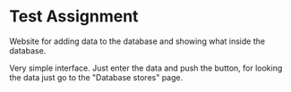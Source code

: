 # Test Assignment 

Website for adding data to the database and showing what inside the database.

Very simple interface. Just enter the data and push the button, for looking the data just go to the "Database stores" page.
